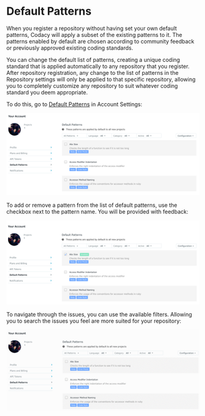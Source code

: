 # Default Patterns

When you register a repository without having set your own default patterns, Codacy will apply a subset of the existing patterns to it. The patterns enabled by default are chosen according to community feedback or previously approved existing coding standards.

You can change the default list of patterns, creating a unique coding standard that is applied automatically to any repository that you register. After repository registration, any change to the list of patterns in the Repository settings will only be applied to that specific repository, allowing you to completely customize any repository to suit whatever coding standard you deem appropriate.

To do this, go to [Default Patterns](https://www.codacy.com/account/patterns) in Account Settings: 

![List of default patterns on the account, showing some selected and some unselected.](../../images/default-patterns.png)

To add or remove a pattern from the list of default patterns, use the checkbox next to the pattern name. You will be provided with feedback:

![Enabling a pattern and placing him as default.](../../images/default-pattern-enable-pattern.png)

To navigate through the issues, you can use the available filters. Allowing you to search the issues you feel are more suited for your repository:

![Using the pattern list filter.](../../images/default-pattern-enabled.gif)

